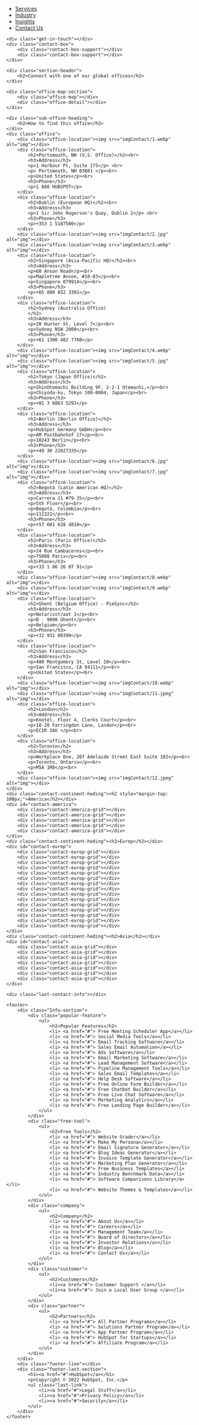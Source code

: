 <!DOCTYPE html>
<html lang="en">

<head>
    <meta charset="UTF-8">
    <meta http-equiv="X-UA-Compatible" content="IE=edge">
    <meta name="viewport" content="width=device-width, initial-scale=1.0">
    <title>Contact Us</title>
    <link rel="stylesheet" href="contactUs.css">
    <link rel="stylesheet" href="index.css">
</head>

<body>
    <nav class="navbar">
        <ul>
            <li><a href="index.html">Services</a></li>
            <li><a href="index.html">Industry</a></li>
            <li><a href="index.html">Insights</a></li>
            <li><a href="contactUs.html">Contact Us</a></li>
        </ul>
    </nav>

    <div class="get-in-touch"></div>
    <div class="contact-box">
        <div class="contact-box-support"></div>
        <div class="contact-box-support"></div>
    </div>

    <div class="section-header">
        <h2>Connect with one of our global offices</h2>
    </div>

    <div class="office-map-section">
        <div class="office-map"></div>
        <div class="office-detail"></div>
    </div>

    <div class="sub-office-heading">
        <h2>How to find this office</h2>
    </div>
    <div class="office">
        <div class="office-location"><img src="imgContact/1.webp" alt="img"></div>
        <div class="office-location">
            <h2>Portsmouth, NH (U.S. Office)</h2><br>
            <h3>Address</h3>
            <p>1 Harbour Pl, Suite 175</p> <br>
            <p> Portsmouth, NH 03801 </p><br>
            <p>United States</p><br>
            <h3>Phone</h3>
            <p>1 888 HUBSPOT</p>
        </div>
        <div class="office-location">
            <h2>Dublin (European HQ)</h2><br>
            <h3>Address</h3>
            <p>1 Sir John Rogerson's Quay, Dublin 2</p> <br>
            <h3>Phone</h3>
            <p>+353 1 5187500</p>
        </div>
        <div class="office-location"><img src="imgContact/2.jpg" alt="img"></div>
        <div class="office-location"><img src="imgContact/3.webp" alt="img"></div>
        <div class="office-location">
            <h2>Singapore (Asia-Pacific HQ)</h2><br>
            <h3>Address</h3>
            <p>60 Anson Road</p><br>
            <p>Mapletree Anson, #10-03</p><br>
            <p>Singapore 079914</p><br>
            <h3>Phone</h3>
            <p>+65 800 852 3301</p>
        </div>
        <div class="office-location">
            <h2>Sydney (Australia Office)
            </h2>
            <h3>Address</h3>
            <p>20 Hunter St, Level 7</p><br>
            <p>Sydney NSW 2000</p><br>
            <h3>Phone</h3>
            <p>+61 1300 482 7768</p>
        </div>
        <div class="office-location"><img src="imgContact/4.webp" alt="img"></div>
        <div class="office-location"><img src="imgContact/5.jpg" alt="img"></div>
        <div class="office-location">
            <h2>Tokyo (Japan Office)</h2>
            <h3>Address</h3>
            <p>ShinOtemachi Building 9F, 2-2-1 Otemachi,</p><br>
            <p>Chiyoda-ku, Tokyo 100-0004, Japan</p><br>
            <h3>Phone</h3>
            <p>+81 3 6863 5293</p>
        </div>
        <div class="office-location">
            <h2>Berlin (Berlin Office)</h2>
            <h3>Address</h3>
            <p>HubSpot Germany GmbH</p><br>
            <p>AM Postbahnhof 17</p><br>
            <p>10243 Berlin</p><br>
            <h3>Phone</h3>
            <p>+49 30 22027335</p>
        </div>
        <div class="office-location"><img src="imgContact/6.jpg" alt="img"></div>
        <div class="office-location"><img src="imgContact/7.jpg" alt="img"></div>
        <div class="office-location">
            <h2>Bogotá (Latin American HQ)</h2>
            <h3>Address</h3>
            <p>Carrera 11 #79-35</p><br>
            <p>5th Floor</p><br>
            <p>Bogotá, Colombia</p><br>
            <p>111321</p><br>
            <h3>Phone</h3>
            <p>+57 601 628 4810</p>
        </div>
        <div class="office-location">
            <h2>Paris (Paris Office)</h2>
            <h3>Address</h3>
            <p>24 Rue Cambaceres</p><br>
            <p>75008 Paris</p><br>
            <h3>Phone</h3>
            <p>+33 1 86 26 07 91</p>
        </div>
        <div class="office-location"><img src="imgContact/8.webp" alt="img"></div>
        <div class="office-location"><img src="imgContact/9.webp" alt="img"></div>
        <div class="office-location">
            <h2>Ghent (Belgium Office) - PieSync</h2>
            <h3>Address</h3>
            <p>Notarisstraat 1</p><br>
            <p>B - 9000 Ghent</p><br>
            <p>Belgium</p><br>
            <h3>Phone</h3>
            <p>+32 932 00398</p>
        </div>
        <div class="office-location">
            <h2>San Francisco</h2>
            <h3>Address</h3>
            <p>400 Montgomery St, Level 10</p><br>
            <p>San Francisco, CA 94111</p><br>
            <p>United States</p><br>
        </div>
        <div class="office-location"><img src="imgContact/10.webp" alt="img"></div>
        <div class="office-location"><img src="imgContact/11.jpeg" alt="img"></div>
        <div class="office-location">
            <h2>London</h2>
            <h3>Address</h3>
            <p>Knotel, Floor 4, Clerks Court</p><br>
            <p>18-20 Farringdon Lane, London</p><br>
            <p>EC1R 3AU </p><br>
        </div>
        <div class="office-location">
            <h2>Toronto</h2>
            <h3>Address</h3>
            <p>Workplace One, 207 Adelaide Street East Suite 102</p><br>
            <p>Toronto, Ontario</p><br>
            <p>M5A 1M8</p><br>
        </div>
        <div class="office-location"><img src="imgContact/12.jpeg" alt="img"></div>
    </div>
    <div class="contact-continent-heding"><h2 style="margin-top: 100px;">America</h2></div>
    <div id="contact-america">
        <div class="contact-america-grid"></div>
        <div class="contact-america-grid"></div>
        <div class="contact-america-grid"></div>
        <div class="contact-america-grid"></div>
        <div class="contact-america-grid"></div>
    </div>
    <div class="contact-continent-heding"><h2>Europ</h2></div>
    <div id="contact-europ">
        <div class="contact-europ-grid"></div>
        <div class="contact-europ-grid"></div>
        <div class="contact-europ-grid"></div>
        <div class="contact-europ-grid"></div>
        <div class="contact-europ-grid"></div>
        <div class="contact-europ-grid"></div>
        <div class="contact-europ-grid"></div>
        <div class="contact-europ-grid"></div>
        <div class="contact-europ-grid"></div>
        <div class="contact-europ-grid"></div>
        <div class="contact-europ-grid"></div>
        <div class="contact-europ-grid"></div>
        <div class="contact-europ-grid"></div>
        <div class="contact-europ-grid"></div>
        <div class="contact-europ-grid"></div>
    </div>
    <div class="contact-continent-heding"><h2>Asia</h2></div>
    <div id="contact-asia">
        <div class="contact-asia-grid"></div>
        <div class="contact-asia-grid"></div>
        <div class="contact-asia-grid"></div>
        <div class="contact-asia-grid"></div>
        <div class="contact-asia-grid"></div>
        <div class="contact-asia-grid"></div>
        <div class="contact-asia-grid"></div>
    </div>

    <div class="last-contact-info"></div>

    <footer>
        <div class="Info-section">
            <div class="popular-feature">
                <ul>
                    <h2>Popular Features</h2>
                    <li> <a href="#"> Free Meeting Scheduler App</a></li>
                    <li> <a href="#"> Social Media Tools</a></li>
                    <li> <a href="#"> Email Tracking Software</a></li>
                    <li> <a href="#"> Sales Email Automation</a></li>
                    <li> <a href="#"> Ads Software</a></li>
                    <li> <a href="#"> Email Marketing Software</a></li>
                    <li> <a href="#"> Lead Management Software</a></li>
                    <li> <a href="#"> Pipeline Management Tools</a></li>
                    <li> <a href="#"> Sales Email Templates</a></li>
                    <li> <a href="#"> Help Desk Software</a></li>
                    <li> <a href="#"> Free Online Form Builder</a></li>
                    <li> <a href="#"> Free Chatbot Builder</a></li>
                    <li> <a href="#"> Free Live Chat Software</a></li>
                    <li> <a href="#"> Marketing Analytics</a></li>
                    <li> <a href="#"> Free Landing Page Builder</a></li>
                </ul>
            </div>
            <div class="free-tool">
                <ul>
                    <h2>Free Tools</h2>
                    <li> <a href="#"> Website Grader</a></li>
                    <li> <a href="#"> Make My Persona</a></li>
                    <li> <a href="#"> Email Signature Generator</a></li>
                    <li> <a href="#"> Blog Ideas Generator</a></li>
                    <li> <a href="#"> Invoice Template Generator</a></li>
                    <li> <a href="#"> Marketing Plan Generator</a></li>
                    <li> <a href="#"> Free Business Templates</a></li>
                    <li> <a href="#"> Industry Benchmark Data</a></li>
                    <li> <a href="#"> Software Comparisons Library</a></li>
                    <li> <a href="#"> Website Themes & Templates</a></li>
                </ul>
            </div>
            <div class="company">
                <ul>
                    <h2>Company</h2>
                    <li> <a href="#"> About Us</a></li>
                    <li> <a href="#"> Careers</a></li>
                    <li> <a href="#"> Management Team</a></li>
                    <li> <a href="#"> Board of Directors</a></li>
                    <li> <a href="#"> Investor Relations</a></li>
                    <li> <a href="#"> Blog</a></li>
                    <li> <a href="#"> Contact Us</a></li>
                </ul>
            </div>
            <div class="customer">
                <ul>
                    <h2>Customers</h2>
                    <li><a href="#"> Customer Support </a></li>
                    <li><a href="#"> Join a Local User Group </a></li>
                </ul>
            </div>
            <div class="partner">
                <ul>
                    <h2>Partners</h2>
                    <li> <a href="#"> All Partner Programs</a></li>
                    <li> <a href="#"> Solutions Partner Program</a></li>
                    <li> <a href="#"> App Partner Program</a></li>
                    <li> <a href="#"> HubSpot for Startups</a></li>
                    <li> <a href="#"> Affiliate Program</a></li>
                </ul>
            </div>
        </div>
        <div class="footer-line"></div>
        <div class="footer-last-section">
            <h1><a href="#">HubSpot</a></h1>
            <p>Copyright © 2022 HubSpot, Inc.</p>
            <ul class="last-link">
                <li><a href="#">Legal Stuff</a></li>
                <li><a href="#">Privacy Policy</a></li>
                <li><a href="#">Security</a></li>
            </ul>
        </div>
    </footer>
</body>

</html>
